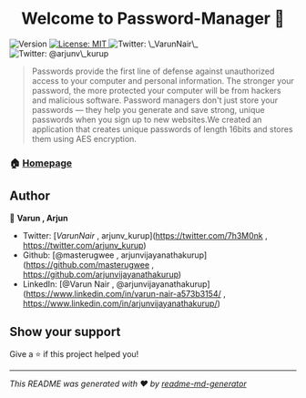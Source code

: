 <h1 align="center">Welcome to Password-Manager 👋</h1>
<p>
  <img alt="Version" src="https://img.shields.io/badge/version-0.1-blue.svg?cacheSeconds=2592000" />
  <a href="#" target="_blank">
    <img alt="License: MIT" src="https://img.shields.io/badge/License-MIT-yellow.svg" />
  </a>
  <a>
    <img alt="Twitter: \_VarunNair\_ " src="https://img.shields.io/twitter/follow/7h3M0nk.svg?style=social" />
      <img alt="Twitter: @arjunv\_kurup" src="https://img.shields.io/twitter/follow/arjunv_kurup.svg?style=social" />
  </a>
</p>

> Passwords provide the first line of defense against unauthorized access to your computer and personal information. The stronger your password, the more protected your computer will be from hackers and malicious software. Password managers don't just store your passwords — they help you generate and save strong, unique passwords when you sign up to new websites.We created an application that creates unique passwords of length 16bits and stores them using AES encryption.

### 🏠 [Homepage](https://github.com/arjunvijayanathakurup/Password-Manager)

## Author

👤 **Varun , Arjun**

* Twitter: [_VarunNair_ , arjunv\_kurup](https://twitter.com/7h3M0nk , https://twitter.com/arjunv_kurup)
* Github: [@masterugwee , arjunvijayanathakurup](https://github.com/masterugwee , https://github.com/arjunvijayanathakurup)
* LinkedIn: [@Varun Nair , @arjunvijayanathakurup](https://www.linkedin.com/in/varun-nair-a573b3154/ , https://www.linkedin.com/in/arjunvijayanathakurup/)

## Show your support

Give a ⭐ if this project helped you!

***
_This README was generated with ❤️ by [readme-md-generator](https://github.com/kefranabg/readme-md-generator)_
